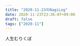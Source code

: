 ```yaml
---
title: "2020-11-23のNagiLog"
date: 2020-11-23T23:36:07+09:00
draft: false
tags: ["2020-11"]
---
```


人生むりくぼ